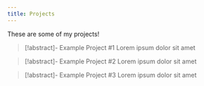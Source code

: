 ```yaml
---
title: Projects
---
```


These are some of my projects!

> [!abstract]- Example Project #1
> Lorem ipsum dolor sit amet

> [!abstract]- Example Project #2
> Lorem ipsum dolor sit amet

> [!abstract]- Example Project #3
> Lorem ipsum dolor sit amet
